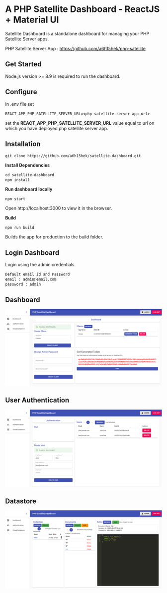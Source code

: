 # A PHP Satellite Dashboard - ReactJS + Material UI

Satellite Dashboard is a standalone dashboard for managing your PHP Satellite Server apps.

PHP Satellite Server App : https://github.com/a6h15hek/php-satellite


## Get Started
Node.js version >= 8.9 is required to run the dashboard.

## Configure
In .env file set
```
REACT_APP_PHP_SATELLITE_SERVER_URL=<php-satellite-server-app-url>
```
set the **REACT_APP_PHP_SATELLITE_SERVER_URL**  value equal to url on which you have deployed php satellite server app.

## Installation
```
git clone https://github.com/a6h15hek/satellite-dashboard.git
```
**Install Dependencies**
```
cd satellite-dashboard
npm install
``` 
**Run dashboard locally**
```
npm start
```
Open http://localhost:3000 to view it in the browser.

**Build**
```
npm run build
```
Builds the app for production to the build folder.

## Login Dashboard
Login using the admin credentials.
```
Default email id and Password
email : admin@email.com
password : admin
```

## Dashboard
![Optional Text](/featureimage/Dashboard.png)

## User Authentication
![Optional Text](/featureimage/User%20Authentication.png)

## Datastore 
![Optional Text](/featureimage/Datastore.png)



